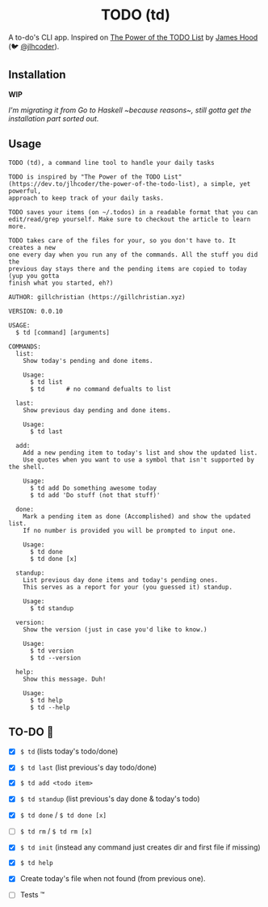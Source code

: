 <h1 align="center">TODO (td)</h1>

<p align="center">

A to-do's CLI app. Inspired on
[The Power of the TODO List](https://goo.gl/j1dQ4M) by
[James Hood](http://jlhood.com/) (:bird:
[@jlhcoder](https://twitter.com/jlhcoder)).

</p>

## Installation

**WIP**

_I'm migrating it from Go to Haskell ~because reasons~, still gotta get the installation part sorted out._

## Usage

```
TODO (td), a command line tool to handle your daily tasks

TODO is inspired by "The Power of the TODO List"
(https://dev.to/jlhcoder/the-power-of-the-todo-list), a simple, yet powerful,
approach to keep track of your daily tasks.

TODO saves your items (on ~/.todos) in a readable format that you can
edit/read/grep yourself. Make sure to checkout the article to learn more.

TODO takes care of the files for your, so you don't have to. It creates a new
one every day when you run any of the commands. All the stuff you did the
previous day stays there and the pending items are copied to today (yup you gotta
finish what you started, eh?)

AUTHOR: gillchristian (https://gillchristian.xyz)

VERSION: 0.0.10

USAGE:
  $ td [command] [arguments]

COMMANDS:
  list:
    Show today's pending and done items.

    Usage:
      $ td list
      $ td      # no command defualts to list

  last:
    Show previous day pending and done items.

    Usage:
      $ td last

  add:
    Add a new pending item to today's list and show the updated list.
    Use quotes when you want to use a symbol that isn't supported by the shell.

    Usage:
      $ td add Do something awesome today
      $ td add 'Do stuff (not that stuff)'

  done:
    Mark a pending item as done (Accomplished) and show the updated list.
    If no number is provided you will be prompted to input one.

    Usage:
      $ td done
      $ td done [x]

  standup:
    List previous day done items and today's pending ones.
    This serves as a report for your (you guessed it) standup.

    Usage:
      $ td standup

  version:
    Show the version (just in case you'd like to know.)

    Usage:
      $ td version
      $ td --version

  help:
    Show this message. Duh!

    Usage:
      $ td help
      $ td --help
```

## TO-DO :drum:

- [x] `$ td` (lists today's todo/done)
- [x] `$ td last` (list previous's day todo/done)
- [x] `$ td add <todo item>`
- [x] `$ td standup` (list previous's day done & today's todo)
- [x] `$ td done` /  `$ td done [x]`
- [ ] `$ td rm` / `$ td rm [x]`
- [x] `$ td init` (instead any command just creates dir and first file if missing)
- [x] `$ td help`
- [x] Create today's file when not found (from previous one).
- [ ] Tests :tm:

